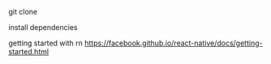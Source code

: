 git clone

install dependencies

getting started with rn https://facebook.github.io/react-native/docs/getting-started.html

